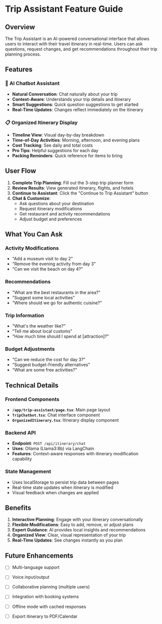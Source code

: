 # Trip Assistant Feature Guide

## Overview
The Trip Assistant is an AI-powered conversational interface that allows users to interact with their travel itinerary in real-time. Users can ask questions, request changes, and get recommendations throughout their trip planning process.

## Features

### 🤖 AI Chatbot Assistant
- **Natural Conversation**: Chat naturally about your trip
- **Context-Aware**: Understands your trip details and itinerary
- **Smart Suggestions**: Quick question suggestions to get started
- **Real-Time Updates**: Changes reflect immediately on the itinerary

### 📋 Organized Itinerary Display
- **Timeline View**: Visual day-by-day breakdown
- **Time-of-Day Activities**: Morning, afternoon, and evening plans
- **Cost Tracking**: See daily and total costs
- **Pro Tips**: Helpful suggestions for each day
- **Packing Reminders**: Quick reference for items to bring

## User Flow

1. **Complete Trip Planning**: Fill out the 3-step trip planner form
2. **Review Results**: View generated itinerary, flights, and hotels
3. **Continue to Assistant**: Click the "Continue to Trip Assistant" button
4. **Chat & Customize**: 
   - Ask questions about your destination
   - Request itinerary modifications
   - Get restaurant and activity recommendations
   - Adjust budget and preferences

## What You Can Ask

### Activity Modifications
- "Add a museum visit to day 2"
- "Remove the evening activity from day 3"
- "Can we visit the beach on day 4?"

### Recommendations
- "What are the best restaurants in the area?"
- "Suggest some local activities"
- "Where should we go for authentic cuisine?"

### Trip Information
- "What's the weather like?"
- "Tell me about local customs"
- "How much time should I spend at [attraction]?"

### Budget Adjustments
- "Can we reduce the cost for day 3?"
- "Suggest budget-friendly alternatives"
- "What are some free activities?"

## Technical Details

### Frontend Components
- **`/app/trip-assistant/page.tsx`**: Main page layout
- **`TripChatbot.tsx`**: Chat interface component
- **`OrganizedItinerary.tsx`**: Itinerary display component

### Backend API
- **Endpoint**: `POST /api/itinerary/chat`
- **Uses**: Ollama (Llama3:8b) via LangChain
- **Features**: Context-aware responses with itinerary modification capability

### State Management
- Uses localStorage to persist trip data between pages
- Real-time state updates when itinerary is modified
- Visual feedback when changes are applied

## Benefits

1. **Interactive Planning**: Engage with your itinerary conversationally
2. **Flexible Modifications**: Easy to add, remove, or adjust plans
3. **Expert Guidance**: AI provides local insights and recommendations
4. **Organized View**: Clear, visual representation of your trip
5. **Real-Time Updates**: See changes instantly as you plan

## Future Enhancements

- [ ] Multi-language support
- [ ] Voice input/output
- [ ] Collaborative planning (multiple users)
- [ ] Integration with booking systems
- [ ] Offline mode with cached responses
- [ ] Export itinerary to PDF/Calendar

